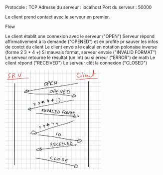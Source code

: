 Protocole 			: TCP
Adresse du serveur 	: localhost
Port du serveur		: 50000

Le client prend contact avec le serveur en premier.

Flow

Le client établit une connexion avec le serveur ("OPEN")
Serveur répond affirmativement à la demande ("OPENED") et en
profite pr sauver les infos de contct du client
Le client envoie le calcul en notation polonaise inverse (forme 2 3 * 4 +)
Si mauvais format, serveur envoie ("INVALID FORMAT")
Le serveur retourne le résultat (un int) ou si erreur ("ERROR") de math
Le client répond ("RECEIVED")
Le serveur clôt la connexion ("CLOSED")

![Screenshot](img.jpg)
